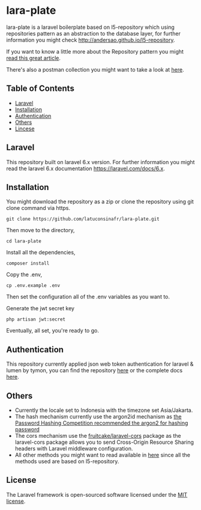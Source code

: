 # lara-plate

lara-plate is a laravel boilerplate based on l5-repository which using repositories pattern as an abstraction to the database layer, for further information you might check http://andersao.github.io/l5-repository.

If you want to know a little more about the Repository pattern you might [read this great article](http://bit.ly/1IdmRNS).

There's also a postman collection you might want to take a look at [here](https://www.getpostman.com/collections/76458b2cb7d318b240b1).

## Table of Contents

- <a href="#laravel">Laravel</a>
- <a href="#installation">Installation</a>
- <a href="#authentication">Authentication</a>
- <a href="#others">Others</a>
- <a href="#license">Lincese</a>

## Laravel

This repository built on laravel 6.x version. For further information you might read the laravel 6.x documentation https://laravel.com/docs/6.x.

## Installation

You might download the repository as a zip or clone the repository using git clone command via https.

```
git clone https://github.com/latuconsinafr/lara-plate.git
```

Then move to the directory,

```
cd lara-plate
```

Install all the dependencies,

```
composer install
```

Copy the .env,

```
cp .env.example .env
```
Then set the configuration all of the .env variables as you want to.

Generate the jwt secret key

```
php artisan jwt:secret
```
Eventually, all set, you're ready to go.


## Authentication

This repository currently applied json web token authentication for laravel & lumen by tymon, you can find the repository [here](https://github.com/tymondesigns/jwt-auth) or the complete docs [here](https://jwt-auth.readthedocs.io/en/develop/).

## Others

- Currently the locale set to Indonesia with the timezone set Asia/Jakarta.
- The hash mechanism currently use the argon2id mechanism as [the Password Hashing Competition recommended the argon2 for hashing password](https://password-hashing.net/)
- The cors mechanism use the [fruitcake/laravel-cors](https://github.com/fruitcake/laravel-cors) package as the laravel-cors package allows you to send Cross-Origin Resource Sharing headers with Laravel middleware configuration.
- All other methods you might want to read available in [here](http://andersao.github.io/l5-repository) since all the methods used are based on l5-repository.

## License

The Laravel framework is open-sourced software licensed under the [MIT license](https://opensource.org/licenses/MIT).
